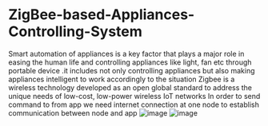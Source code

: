 # ZigBee-based-Appliances-Controlling-System
Smart automation of appliances is a key factor that plays a major role in easing the human life and controlling appliances like light, fan etc through portable device .it includes not only controlling appliances but also making appliances intelligent to work accordingly to the situation
Zigbee is a wireless technology developed as an open global standard to address the unique needs of low-cost, low-power wireless IoT networks
In order to send command to from app we need internet connection at one node to establish communication between node and app
![image](https://github.com/BhardwajKeshav23/ZigBee-based-Appliances-Controlling-System/assets/92873985/fb7b4d0e-3027-46d3-bf94-0887f4fb19be)
![image](https://github.com/BhardwajKeshav23/ZigBee-based-Appliances-Controlling-System/assets/92873985/a29bd074-41f2-4aca-9975-07ed7ad45972)
